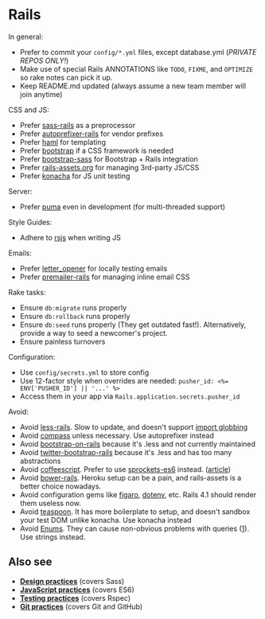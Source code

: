 # Rails

In general:

- Prefer to commit your `config/*.yml` files, except database.yml (_PRIVATE_ _REPOS_ _ONLY!_)
- Make use of special Rails ANNOTATIONS like `TODO`, `FIXME`, and `OPTIMIZE` so rake notes can pick it up.
- Keep README.md updated (always assume a new team member will join anytime)

CSS and JS:

- Prefer [sass-rails](https://github.com/rails/sass-rails) as a preprocessor
- Prefer [autoprefixer-rails](https://github.com/ai/autoprefixer-rails) for vendor prefixes
- Prefer [haml](http://haml.info/) for templating
- Prefer [bootstrap](http://getbootstrap.com) if a CSS framework is needed
- Prefer [bootstrap-sass](https://github.com/twbs/bootstrap-sass) for Bootstrap + Rails integration
- Prefer [rails-assets.org](https://rails-assets.org) for managing 3rd-party JS/CSS
- Prefer [konacha](github.com/jfirebaugh/konacha) for JS unit testing

Server:

- Prefer [puma](http://puma.io/) even in development (for multi-threaded support)

Style Guides:

- Adhere to [rsjs](https://github.com/rstacruz/rsjs) when writing JS

Emails:

- Prefer [letter_opener](https://rubygems.org/gems/letter_opener) for locally testing emails
- Prefer [premailer-rails](https://rubygems.org/gems/premailer-rails) for managing inline email CSS

Rake tasks:

- Ensure `db:migrate` runs properly
- Ensure `db:rollback` runs properly
- Ensure `db:seed` runs properly (They get outdated fast!). Alternatively, provide a way to seed a newcomer's project.
- Ensure painless turnovers

Configuration:

- Use `config/secrets.yml` to store config
- Use 12-factor style when overrides are needed: `pusher_id: <%= ENV['PUSHER_ID'] || '...' %>`
- Access them in your app via `Rails.application.secrets.pusher_id`

Avoid:

- Avoid [less-rails](https://github.com/metaskills/less-rails/). Slow to update, and doesn't support [import globbing](https://github.com/less/less.js/issues/1181)
- Avoid [compass](http://compass-style.org/) unless necessary. Use autoprefixer instead
- Avoid [bootstrap-on-rails](https://github.com/jasontorres/bootstrap-on-rails) because it's .less and not currently maintained
- Avoid [twitter-bootstrap-rails](https://github.com/seyhunak/twitter-bootstrap-rails) because it's .less and has too many abstractions
- Avoid [coffeescript](http://coffeescript.org/). Prefer to use [sprockets-es6](https://rubygems.org/gems/sprockets-es6) instead. ([article](https://robots.thoughtbot.com/replace-coffeescript-with-es6))
- Avoid [bower-rails](https://rubygems.org/gems/bower-rails). Heroku setup can be a pain, and rails-assets is a better choice nowadays.
- Avoid configuration gems like [figaro](http://rubygems.org/gems/figaro), [dotenv](http://rubygems.org/gems/dotenv), etc. Rails 4.1 should render them useless now.
- Avoid [teaspoon](https://github.com/modeset/teaspoon). It has more boilerplate to setup, and doesn't sandbox your test DOM unlike konacha. Use konacha instead
- Avoid [Enums](http://api.rubyonrails.org/v4.1/classes/ActiveRecord/Enum.html). They can cause non-obvious problems with queries ([1](https://bendyworks.com/rails-enum-sharp-knife/)). Use strings instead.

## Also see

- **[Design practices](design.md#sass)** (covers Sass)
- **[JavaScript practices](javascript.md)** (covers ES6)
- **[Testing practices](testing.md)** (covers Rspec)
- **[Git practices](git.md)** (covers Git and GitHub)
